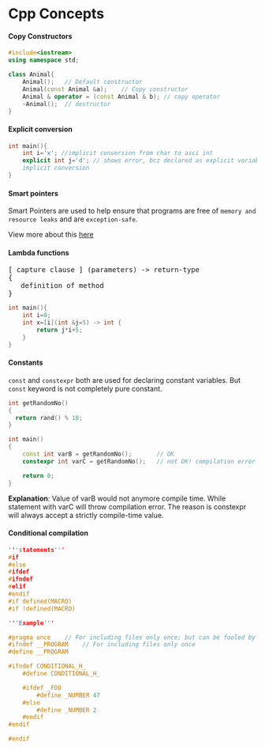 # Cpp Concepts

#### Copy Constructors

```c++
#include<iostream>
using namespace std;

class Animal{
    Animal();   // Default constructor
    Animal(const Animal &a);    // Copy constructor
    Animal & operator = (const Animal & b); // copy operator
    ~Animal();  // destructor
}
```

#### Explicit conversion

```cpp
int main(){
    int i='x'; //implicit conversion from char to asci int
    explicit int j='d'; // shows error, bcz declared as explicit variable and doesn't allow \
    implicit conversion
}
```

#### Smart pointers

Smart Pointers are used to help ensure that programs are free of `memory and resource leaks` and are `exception-safe`.

View more about this [here](./smart_pointer.md)

#### Lambda functions

<pre>
[ capture clause ] (parameters) -> return-type  
{   
   definition of method   
} 
</pre>

```cpp
int main(){
    int i=0;
    int x=[i](int &j=5) -> int {
        return j*i+5;
    }
}
```

#### Constants

`const` and `constexpr` both are used for declaring constant variables. But `const` keyword is not completely pure constant.
```cpp
int getRandomNo()
{
  return rand() % 10;
}

int main()
{
    const int varB = getRandomNo();       // OK
    constexpr int varC = getRandomNo();   // not OK! compilation error

    return 0;
}
```
**Explanation**:
Value of varB would not anymore compile time. While statement with varC will throw compilation error. The reason is constexpr will always accept a strictly compile-time value.

#### Conditional compilation

```cpp
'''statements'''
#if
#else
#ifdef
#ifndef
#elif
#endif
#if defined(MACRO)
#if !defined(MACRO)

'''Example'''

#pragma once    // For including files only once; but can be fooled by symbolic links.
#ifndef __PROGRAM    // For including files only once
#define __PROGRAM

#ifndef CONDITIONAL_H_
    #define CONDITIONAL_H_

    #ifdef _FOO
        #define _NUMBER 47
    #else
        #define _NUMBER 2
    #endif
#endif

#endif
```